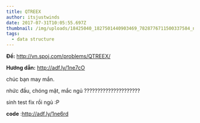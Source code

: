 ```yaml
---
title: QTREEX
author: itsjustwinds
date: 2017-07-31T10:05:55.697Z
thumbnail: /img/uploads/18425040_1827501440903469_7828776711500337584_n.jpg
tags:
  - data structure
---
```

**Đề:** http://vn.spoj.com/problems/QTREEX/

**Hướng dẫn:** http://adf.ly/1ne7cO

chúc bạn may mắn. 

nhức đầu, chóng mặt, mắc ngủ ?????????????????????

sinh test fix rồi ngủ :P

**code** :http://adf.ly/1ne6rd


